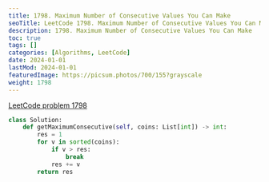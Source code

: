 ```yaml
---
title: 1798. Maximum Number of Consecutive Values You Can Make
seoTitle: LeetCode 1798. Maximum Number of Consecutive Values You Can Make | Python solution and explanation
description: 1798. Maximum Number of Consecutive Values You Can Make
toc: true
tags: []
categories: [Algorithms, LeetCode]
date: 2024-01-01
lastMod: 2024-01-01
featuredImage: https://picsum.photos/700/155?grayscale
weight: 1798
---
```


[LeetCode problem 1798](https://leetcode.com/problems/maximum-number-of-consecutive-values-you-can-make/)

```python
class Solution:
    def getMaximumConsecutive(self, coins: List[int]) -> int:
        res = 1
        for v in sorted(coins):
            if v > res:
                break
            res += v
        return res

```
